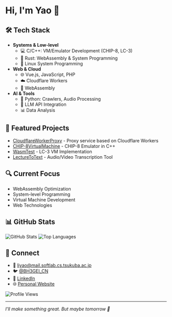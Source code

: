 # Hi, I'm Yao 👋

## 🛠️ Tech Stack
- **Systems & Low-level**
  - 💻 C/C++: VM/Emulator Development (CHIP-8, LC-3)
  - 🦀 Rust: WebAssembly & System Programming
  - 🐧 Linux System Programming
- **Web & Cloud**
  - 🌐 Vue.js, JavaScript, PHP
  - ☁️ Cloudflare Workers
  - 🔧 WebAssembly
- **AI & Tools**
  - 🐍 Python: Crawlers, Audio Processing
  - 🤖 LLM API Integration
  - 📊 Data Analysis

## 🚀 Featured Projects
- [CloudflareWorkerProxy](https://github.com/BH3GEI/CloudflareWorkerProxy) - Proxy service based on Cloudflare Workers
- [CHIP-8VirtualMachine](https://github.com/BH3GEI/CHIP-8VirtualMachine) - CHIP-8 Emulator in C++
- [WasmTest](https://github.com/BH3GEI/WasmTest) - LC-3 VM Implementation
- [LectureToText](https://github.com/BH3GEI/LectureToText) - Audio/Video Transcription Tool

## 🔍 Current Focus
- WebAssembly Optimization
- System-level Programming
- Virtual Machine Development
- Web Technologies

## 📊 GitHub Stats
![GitHub Stats](https://github-readme-stats.vercel.app/api?username=BH3GEI&show_icons=true&theme=radical)
![Top Languages](https://github-readme-stats.vercel.app/api/top-langs/?username=BH3GEI&layout=compact&theme=radical)

## 🔗 Connect
- 📧 [liyao@mail.softlab.cs.tsukuba.ac.jp](mailto:liyao@mail.softlab.cs.tsukuba.ac.jp)
- 🐦 [@BH3GEI_CN](https://twitter.com/BH3GEI_CN)
- 💼 [LinkedIn](https://linkedin.com/in/yao-li2026)
- 🌐 [Personal Website](https://bh3gei.github.io/)

![Profile Views](https://komarev.com/ghpvc/?username=BH3GEI)

---
*I'll make something great. But maybe tomorrow 🤡*
